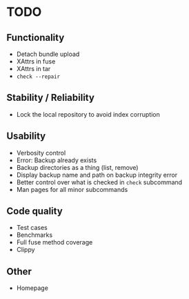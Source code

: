 # TODO

## Functionality
* Detach bundle upload
* XAttrs in fuse
* XAttrs in tar
* `check --repair`

## Stability / Reliability
* Lock the local repository to avoid index corruption

## Usability
* Verbosity control
* Error: Backup already exists
* Backup directories as a thing (list, remove)
* Display backup name and path on backup integrity error
* Better control over what is checked in `check` subcommand
* Man pages for all minor subcommands

## Code quality
* Test cases
* Benchmarks
* Full fuse method coverage
* Clippy

## Other
* Homepage
